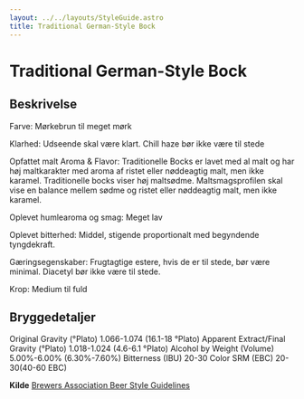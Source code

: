 ```yaml
---
layout: ../../layouts/StyleGuide.astro
title: Traditional German-Style Bock
---
```

# Traditional German-Style Bock

## Beskrivelse
Farve: Mørkebrun til meget mørk

Klarhed: Udseende skal være klart. Chill haze bør ikke være til stede

Opfattet malt Aroma &amp; Flavor: Traditionelle Bocks er lavet med al malt og har høj maltkarakter med aroma af ristet eller nøddeagtig malt, men ikke karamel. Traditionelle bocks viser høj maltsødme. Maltsmagsprofilen skal vise en balance mellem sødme og ristet eller nøddeagtig malt, men ikke karamel.

Oplevet humlearoma og smag: Meget lav

Oplevet bitterhed: Middel, stigende proportionalt med begyndende tyngdekraft.

Gæringsegenskaber: Frugtagtige estere, hvis de er til stede, bør være minimal. Diacetyl bør ikke være til stede.

Krop: Medium til fuld




## Bryggedetaljer
Original Gravity (°Plato) 1.066-1.074 (16.1-18 °Plato)
Apparent Extract/Final Gravity (°Plato) 1.018-1.024 (4.6-6.1 °Plato)
Alcohol by Weight (Volume) 5.00%-6.00% (6.30%-7.60%)
Bitterness (IBU) 20-30
Color SRM (EBC) 20-30(40-60 EBC)					



**Kilde**
[Brewers Association Beer Style Guidelines](https://www.brewersassociation.org/)
